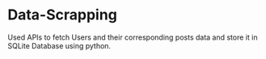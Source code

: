 # Data-Scrapping
Used  APIs to fetch Users and their corresponding posts data and store it in SQLite Database using python. 
